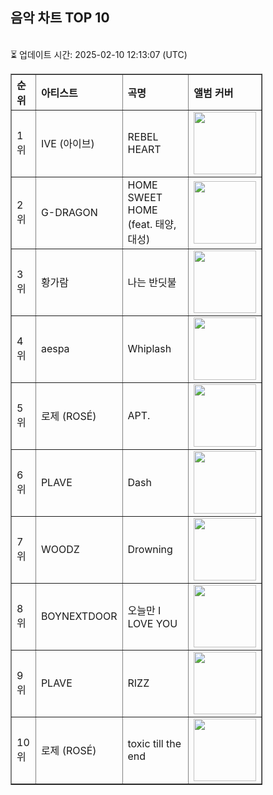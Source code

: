 
<!DOCTYPE html>
<html lang="ko">
<head>
    <meta charset="UTF-8">
</head>
<body>
    <h2>음악 차트 TOP 10</h2>
    <br>⏳ 업데이트 시간: 2025-02-10 12:13:07 (UTC)</br>
    <table border="1" style="border-collapse: collapse; width: 80%; text-align: left;"><tr><th>순위</th><th>아티스트</th><th>곡명</th><th>앨범 커버</th></tr><tr><td>1위</td><td>IVE (아이브)</td><td>REBEL HEART</td><td><img src="https://cdnimg.melon.co.kr/cm2/album/images/116/89/783/11689783_20250203110601_500.jpg?YUV444/melon/resize/256" width="100"></td></tr><tr><td>2위</td><td>G-DRAGON</td><td>HOME SWEET HOME (feat. 태양, 대성)</td><td><img src="https://cdnimg.melon.co.kr/cm2/album/images/116/47/670/11647670_20241121150855_500.jpg?ca3667d3396803e3f6b227e77440b735/melon/resize/256/optimize/90" width="100"></td></tr><tr><td>3위</td><td>황가람</td><td>나는 반딧불</td><td><img src="https://cdnimg.melon.co.kr/cm2/album/images/116/20/541/11620541_20241018183253_500.jpg?e1d6c3791b15220a80c7dbddc53dfc5c/melon/resize/256/optimize/90" width="100"></td></tr><tr><td>4위</td><td>aespa</td><td>Whiplash</td><td><img src="https://cdnimg.melon.co.kr/cm2/album/images/116/20/540/11620540_20241018183208_500.jpg?e88933ef18e678ee69ac497989368c77/melon/resize/256/optimize/90" width="100"></td></tr><tr><td>5위</td><td>로제 (ROSÉ)</td><td>APT.</td><td><img src="https://cdnimg.melon.co.kr/cm2/album/images/116/19/809/11619809_20241018103507_500.jpg?6bf26e2f623ff5208bebf9c51f9e2fcf/melon/resize/256/optimize/90" width="100"></td></tr><tr><td>6위</td><td>PLAVE</td><td>Dash</td><td><img src="https://cdnimg.melon.co.kr/cm2/album/images/117/05/481/11705481_20250203111457_500.jpg?fd17ca097853ee5e1861bd69a0a03024/melon/resize/256/optimize/90" width="100"></td></tr><tr><td>7위</td><td>WOODZ</td><td>Drowning</td><td><img src="https://cdnimg.melon.co.kr/cm2/album/images/111/83/506/11183506_20230426141236_500.jpg?ed1baf91f606271d73e02b62b18d8333/melon/resize/256/optimize/90" width="100"></td></tr><tr><td>8위</td><td>BOYNEXTDOOR</td><td>오늘만 I LOVE YOU</td><td><img src="https://cdnimg.melon.co.kr/cm2/album/images/116/85/070/11685070_20250106111631_500.jpg?YUV444/melon/resize/256" width="100"></td></tr><tr><td>9위</td><td>PLAVE</td><td>RIZZ</td><td><img src="https://cdnimg.melon.co.kr/cm2/album/images/117/05/481/11705481_20250203111457_500.jpg?fd17ca097853ee5e1861bd69a0a03024/melon/resize/256/optimize/90" width="100"></td></tr><tr><td>10위</td><td>로제 (ROSÉ)</td><td>toxic till the end</td><td><img src="https://cdnimg.melon.co.kr/cm2/album/images/116/59/696/11659696_20241205141243_500.jpg?b3d60f3009c2f1cb8ec15eddfe68c134/melon/resize/256/optimize/90" width="100"></td></tr></table>
</body>
</html>
